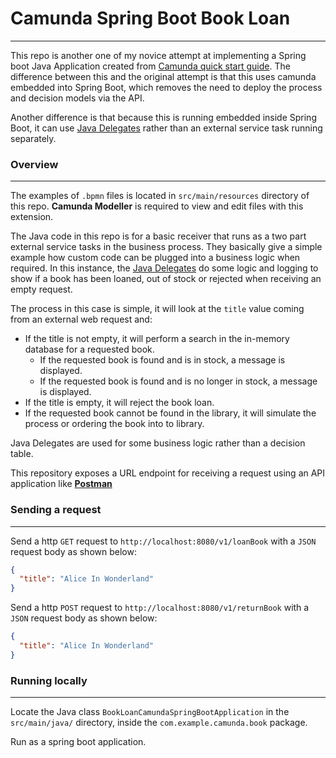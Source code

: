 # Camunda Spring Boot Book Loan
---

This repo is another one of my novice attempt at implementing a Spring boot Java Application created from 
[Camunda quick start guide](https://docs.camunda.org/get-started/). The difference between 
this and the original attempt is that this uses camunda embedded into Spring Boot, which 
removes the need to deploy the process and decision models via the API. 


Another difference is that because this is running embedded inside Spring Boot, it can use 
[Java Delegates](https://docs.camunda.org/get-started/java-process-app/service-task/#add-a-javadelegate-implementation) 
rather than an external service task running separately.

### Overview

---

The examples of `.bpmn` files is located in `src/main/resources` directory of this repo. **Camunda Modeller** 
is required to view and edit files with this extension.

The Java code in this repo is for a basic receiver that runs as a two part external service tasks in the business process.
They basically give a simple example how custom code can be plugged into a business logic when required. In this instance,
the [Java Delegates](https://docs.camunda.org/get-started/java-process-app/service-task/#add-a-javadelegate-implementation) 
do some logic and logging to show if a book has been loaned, out of stock or rejected when receiving an empty request.

The process in this case is simple, it will look at the `title` value coming from an external web request and:
* If the title is not empty, it will perform a search in the in-memory database for a requested book.
  * If the requested book is found and is in stock, a message is displayed.
  * If the requested book is found and is no longer in stock, a message is displayed.
* If the title is empty, it will reject the book loan.
* If the requested book cannot be found in the library, it will simulate the process or ordering the book into to library. 

Java Delegates are used for some business logic rather than a decision table.

This repository exposes a URL endpoint for receiving a request using an API application like [**Postman**](https://www.postman.com/)

### Sending a request

---

Send a http `GET` request to `http://localhost:8080/v1/loanBook` with a `JSON` request body as shown below:
```json
{
  "title": "Alice In Wonderland"
}
```

Send a http `POST` request to `http://localhost:8080/v1/returnBook` with a `JSON` request body as shown below:
```json
{
  "title": "Alice In Wonderland"
}
```


### Running locally

---
Locate the Java class `BookLoanCamundaSpringBootApplication` in the `src/main/java/` directory, inside the `com.example.camunda.book` package.

Run as a spring boot application.
